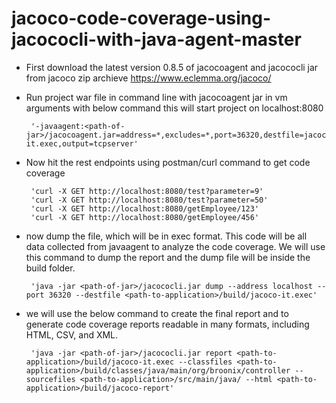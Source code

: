# jacoco-code-coverage-using-jacococli-with-java-agent-master

* First download the latest version 0.8.5 of jacocoagent and jacococli jar from jacoco zip archieve https://www.eclemma.org/jacoco/
* Run project war file in command line with jacocoagent jar in vm arguments with below command this will start project on localhost:8080

       '-javaagent:<path-of-jar>/jacocoagent.jar=address=*,excludes=*,port=36320,destfile=jacoco-it.exec,output=tcpserver'
* Now hit the rest endpoints using postman/curl command to get code coverage
       
       'curl -X GET http://localhost:8080/test?parameter=9'
       'curl -X GET http://localhost:8080/test?parameter=50'
       'curl -X GET http://localhost:8080/getEmployee/123'
       'curl -X GET http://localhost:8080/getEmployee/456'
* now dump the file, which will be in exec format. This code will be all data collected from javaagent to analyze the code coverage. We will use this command to dump the report and the dump file will be inside the build folder.
       
       'java -jar <path-of-jar>/jacococli.jar dump --address localhost --port 36320 --destfile <path-to-application>/build/jacoco-it.exec'
* we will use the below command to create the final report and to generate code coverage reports readable in many formats, including HTML, CSV, and XML.
       
       'java -jar <path-of-jar>/jacococli.jar report <path-to-application>/build/jacoco-it.exec --classfiles <path-to-application>/build/classes/java/main/org/broonix/controller --sourcefiles <path-to-application>/src/main/java/ --html <path-to-application>/build/jacoco-report'
